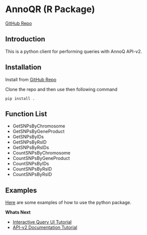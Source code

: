 ---
---
# AnnoQR (R Package)

[GitHub Repo](https://github.com/USCbiostats/annoq-py)

## Introduction

This is a python client for performing queries with AnnoQ API-v2.

## Installation

Install from [GitHub Repo](https://github.com/USCbiostats/annoq-py)

Clone the repo and then use then following command 

```
pip install .
```

## Function List
* GetSNPsByChromosome
* GetSNPsByGeneProduct
* GetSNPsByIDs
* GetSNPsByRsID 
* GetSNPsByRsIDs
* CountSNPsByChromosome
* CountSNPsByGeneProduct
* CountSNPsByIDs
* CountSNPsByRsID
* CountSNPsByRsID

## Examples 
[Here](https://github.com/USCbiostats/annoq-py) are some examples of how to use the python package.

**Whats Next**

- [Interactive Query UI Tutorial]({{site.baseurl}}/docs/tutorials/ui-query)
- [API-v2 Documentation Tutorial]({{site.baseurl}}/docs/tutorials/api-v2)